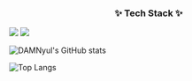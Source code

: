 <h3 align="center">✨ Tech Stack ✨</h3>
<img src="https://img.shields.io/badge/Flutter-20232a.svg?style=for-the-badge&logo=Flutter&logoColor=61DAFB" />
<img src="https://img.shields.io/badge/Dart-20232a.svg?style=for-the-badge&logo=Dart&logoColor=61DAFB" />




![DAMNyul's GitHub stats](https://github-readme-stats.vercel.app/api?username=DAMNyul&show_icons=true&theme=radical)

![Top Langs](https://github-readme-stats.vercel.app/api/top-langs/?username=DAMNyul&layout=compact)

